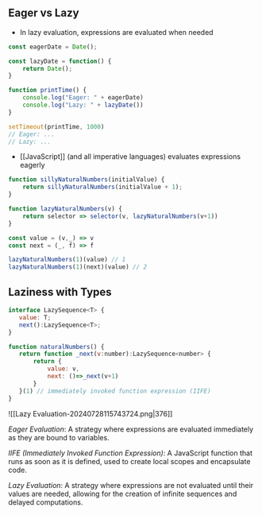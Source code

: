 ## Eager vs Lazy
- In lazy evaluation, expressions are evaluated when needed
```js
const eagerDate = Date();

const lazyDate = function() {
	return Date();
}

function printTime() {
	console.log("Eager: " + eagerDate)
	console.log("Lazy: " + lazyDate())
}

setTimeout(printTime, 1000)
// Eager: ...
// Lazy: ...
```
- [[JavaScript]] (and all imperative languages) evaluates expressions eagerly
```js
function sillyNaturalNumbers(initialValue) {
	return sillyNaturalNumbers(initialValue + 1);
}

function lazyNaturalNumbers(v) {
	return selector => selector(v, lazyNaturalNumbers(v+1))
}

const value = (v,_) => v
const next = (_, f) => f

lazyNaturalNumbers(1)(value) // 1
lazyNaturalNumbers(1)(next)(value) // 2
```
## Laziness with Types
```js
interface LazySequence<T> {
   value: T;
   next():LazySequence<T>;
}

function naturalNumbers() {
   return function _next(v:number):LazySequence<number> {
       return {
           value: v,
           next: ()=>_next(v+1)
       }
   }(1) // immediately invoked function expression (IIFE)
}
```
![[Lazy Evaluation-20240728115743724.png|376]]

_Eager Evaluation_: A strategy where expressions are evaluated immediately as they are bound to variables.

_IIFE (Immediately Invoked Function Expression)_: A JavaScript function that runs as soon as it is defined, used to create local scopes and encapsulate code.

_Lazy Evaluation_: A strategy where expressions are not evaluated until their values are needed, allowing for the creation of infinite sequences and delayed computations.